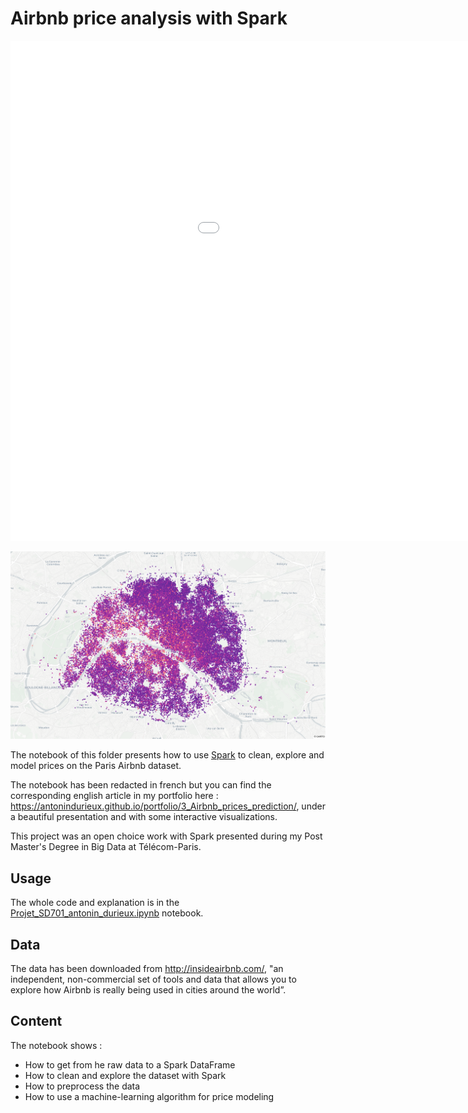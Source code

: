 # Airbnb price analysis with Spark

<iframe width='1200' height='800' src='/assets/html/paris_prices_scatter.html' frameborder='0'></iframe>

![](assets/airbnb_cover.png)

The notebook of this folder presents how to use [Spark](https://spark.apache.org/) to clean, explore and model prices on the Paris Airbnb dataset.

The notebook has been redacted in french but you can find the corresponding english article in my portfolio here : https://antonindurieux.github.io/portfolio/3_Airbnb_prices_prediction/, under a beautiful presentation and with some interactive visualizations. 

This project was an open choice work with Spark presented during my Post Master's Degree in Big Data at Télécom-Paris.

## Usage

The whole code and explanation is in the [Projet_SD701_antonin_durieux.ipynb](https://github.com/antonindurieux/Airbnb-price-analysis-with-Spark/blob/master/Projet_SD701_antonin_durieux.ipynb) notebook.

## Data

The data has been downloaded from http://insideairbnb.com/, "an independent, non-commercial set of tools and data that allows you to explore how Airbnb is really being used in cities around the world”.

## Content

The notebook shows :
- How to get from he raw data to a Spark DataFrame
- How to clean and explore the dataset with Spark
- How to preprocess the data
- How to use a machine-learning algorithm for price modeling